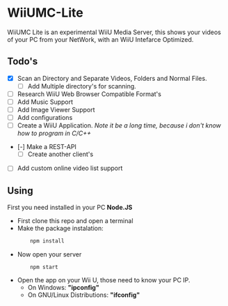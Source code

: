# WiiUMC-Lite
WiiUMC Lite is an experimental WiiU Media Server, this shows your videos of your PC from your NetWork, with an WiiU Intefarce Optimized.

## Todo's
- [x] Scan an Directory and Separate Videos, Folders and Normal Files.
  - [ ] Add Multiple directory's for scanning.
- [ ] Research WiiU Web Browser Compatible Format's
- [ ] Add Music Support
- [ ] Add Image Viewer Support
- [ ] Add configurations
- [ ] Create a WiiU Application. *Note it be a long time, because i don't know how to program in C/C++*
- [-] Make a REST-API
    - [ ] Create another client's
- [ ] Add custom online video list support

## Using
First you need installed in your PC **Node.JS**
+ First clone this repo and open a terminal
+ Make the package instalation:
    ```bash
        npm install
    ```
+ Now open your server
    ```
        npm start
    ```
+ Open the app on your Wii U, those need to know your PC IP.
    + On Windows: **"ipconfig"**
    + On GNU/Linux Distributions: **"ifconfig"**

